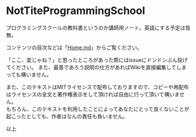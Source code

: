 NotTiteProgrammingSchool
========================

プログラミングスクールの教科書というのか講師用ノート。英語にする予定は皆無。

コンテンツの目次などは「[Home.md](./Home.md)」からご覧ください。

「ここ、変じゃね？」と思ったところがあった際にはissueにドンドンぶん投げてください。
また、最善であろう説明の仕方があればWikiを直接編集してしまっても構いません。

また、このテキストはMITライセンスで配布しておりますので、コピーや再配布はライセンスの全文と著作権表示をして頂ければ自由に行って頂いて構いません。  
もちろん、このテキストを利用したことによってあなたにとって良くないことが起こったとしても、作者はなんの責任も負いません。

以上
